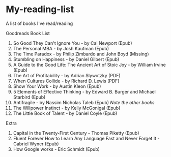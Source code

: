 My-reading-list
===============

A list of books I've read/reading

Goodreads Book List

1. So Good They Can't Ignore You - by Cal Newport (Epub) 
2. The Personal MBA - by Josh Kaufman (Epub)
3. The Time Paradox - by Philip Zimbardo and John Boyd (Missing)
4. Stumbling on Happiness - by Daniel Gilbert (Epub)
5. A Guide to the Good Life: The Ancient Art of Stoic Joy - by William Irvine (Epub)
6. The Art of Profitability - by Adrian Slywotzky (PDF)
7. When Cultures Collide - by Richard D. Lewis (PDF)
8. Show Your Work - by Austin Kleon (Epub)
9. 5 Elements of Effective Thinking - by Edward B. Burger and Michael Starbird (Epub)
10. Antifragile - by Nassim Nicholas Taleb (Epub) *Note the other books*
11. The Willpower Instinct - by Kelly McGonigal (Epub)
12. The Little Book of Talent - by Daniel Coyle (Epub)

Extra

1. Capital in the Twenty-First Century - Thomas Piketty (Epub)
2. Fluent Forever How to Learn Any Language Fast and Never Forget It - Gabriel Wyner (Epub)
3. How Google works - Eric Schmidt (Epub)
